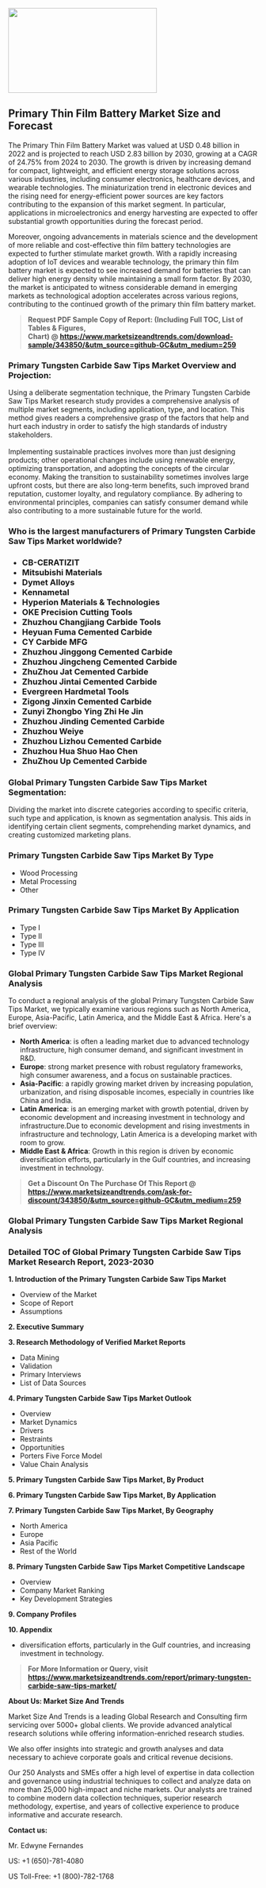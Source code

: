 <p><img class="alignnone size-medium wp-image-20088" src="https://ffe5etoiles.com/wp-content/uploads/2024/12/MST1-300x171.png" alt="" width="300" height="171" /></p><h2>Primary Thin Film Battery Market Size and Forecast</h2><p>The Primary Thin Film Battery Market was valued at USD 0.48 billion in 2022 and is projected to reach USD 2.83 billion by 2030, growing at a CAGR of 24.75% from 2024 to 2030. The growth is driven by increasing demand for compact, lightweight, and efficient energy storage solutions across various industries, including consumer electronics, healthcare devices, and wearable technologies. The miniaturization trend in electronic devices and the rising need for energy-efficient power sources are key factors contributing to the expansion of this market segment. In particular, applications in microelectronics and energy harvesting are expected to offer substantial growth opportunities during the forecast period.</p><p>Moreover, ongoing advancements in materials science and the development of more reliable and cost-effective thin film battery technologies are expected to further stimulate market growth. With a rapidly increasing adoption of IoT devices and wearable technology, the primary thin film battery market is expected to see increased demand for batteries that can deliver high energy density while maintaining a small form factor. By 2030, the market is anticipated to witness considerable demand in emerging markets as technological adoption accelerates across various regions, contributing to the continued growth of the primary thin film battery market.</p></p><blockquote id="" class=""><strong>Request PDF Sample Copy of Report: (Including Full TOC, List of Tables &amp; Figures, Chart)&nbsp;@&nbsp;<strong><a href="https://www.marketsizeandtrends.com/download-sample/343850/&utm_source=github-GC&utm_medium=259" target="_blank">https://www.marketsizeandtrends.com/download-sample/343850/&utm_source=github-GC&utm_medium=259</a></strong></strong></blockquote><h3 id="" class="">Primary Tungsten Carbide Saw Tips Market&nbsp;Overview and Projection:</h3><p id="" class="">Using a deliberate segmentation technique, the Primary Tungsten Carbide Saw Tips Market research study provides a comprehensive analysis of multiple market segments, including application, type, and location. This method gives readers a comprehensive grasp of the factors that help and hurt each industry in order to satisfy the high standards of industry stakeholders. <br /> <br />Implementing sustainable practices involves more than just designing products; other operational changes include using renewable energy, optimizing transportation, and adopting the concepts of the circular economy. Making the transition to sustainability sometimes involves large upfront costs, but there are also long-term benefits, such improved brand reputation, customer loyalty, and regulatory compliance. By adhering to environmental principles, companies can satisfy consumer demand while also contributing to a more sustainable future for the world.</p><h3 id="" class="">Who is the largest manufacturers of&nbsp;Primary Tungsten Carbide Saw Tips Market worldwide?</h3><h3 class=""><p><ul><li>CB-CERATIZIT </li><li> Mitsubishi Materials </li><li> Dymet Alloys </li><li> Kennametal </li><li> Hyperion Materials & Technologies </li><li> OKE Precision Cutting Tools </li><li> Zhuzhou Changjiang Carbide Tools </li><li> Heyuan Fuma Cemented Carbide </li><li> CY Carbide MFG </li><li> Zhuzhou Jinggong Cemented Carbide </li><li> Zhuzhou Jingcheng Cemented Carbide </li><li> ZhuZhou Jat Cemented Carbide </li><li> Zhuzhou Jintai Cemented Carbide </li><li> Evergreen Hardmetal Tools </li><li> Zigong Jinxin Cemented Carbide </li><li> Zunyi Zhongbo Ying Zhi He Jin </li><li> Zhuzhou Jinding Cemented Carbide </li><li> Zhuzhou Weiye </li><li> Zhuzhou Lizhou Cemented Carbide </li><li> Zhuzhou Hua Shuo Hao Chen </li><li> ZhuZhou Up Cemented Carbide</li></ul></p></h3><h3 id="" class="">Global&nbsp;Primary Tungsten Carbide Saw Tips Market Segmentation:</h3><p id="" class="">Dividing the market into discrete categories according to specific criteria, such type and application, is known as segmentation analysis. This aids in identifying certain client segments, comprehending market dynamics, and creating customized marketing plans.</p><h3 id="" class="">Primary Tungsten Carbide Saw Tips Market&nbsp;By Type</h3><p><p><ul><li>Wood Processing</li><li> Metal Processing</li><li> Other</p></li></ul></p></p><h3 id="" class="">Primary Tungsten Carbide Saw Tips Market&nbsp;By Application</h3><p class=""><p><ul><li>Type I</li><li> Type II</li><li> Type III</li><li> Type IV</li></ul></p></p><h3 id="" class="">Global Primary Tungsten Carbide Saw Tips Market Regional Analysis</h3><p id="" class="">To conduct a regional analysis of the global Primary Tungsten Carbide Saw Tips Market, we typically examine various regions such as North America, Europe, Asia-Pacific, Latin America, and the Middle East &amp; Africa. Here's a brief overview:</p><ul><li><strong>North America</strong>: is often a leading market due to advanced technology infrastructure, high consumer demand, and significant investment in R&amp;D.</li><li><strong>Europe</strong>: strong market presence with robust regulatory frameworks, high consumer awareness, and a focus on sustainable practices.</li><li><strong>Asia-Pacific</strong>: a rapidly growing market driven by increasing population, urbanization, and rising disposable incomes, especially in countries like China and India.</li><li><strong>Latin America</strong>: is an emerging market with growth potential, driven by economic development and increasing investment in technology and infrastructure.Due to economic development and rising investments in infrastructure and technology, Latin America is a developing market with room to grow.</li><li><strong>Middle East &amp; Africa</strong>: Growth in this region is driven by economic diversification efforts, particularly in the Gulf countries, and increasing investment in technology.</li></ul><blockquote id="" class=""><strong>Get a Discount On The Purchase Of This Report @ <strong><a href="https://www.marketsizeandtrends.com/ask-for-discount/343850/&utm_source=github-GC&utm_medium=259" target="_blank">https://www.marketsizeandtrends.com/ask-for-discount/343850/&utm_source=github-GC&utm_medium=259</a></strong></strong></blockquote><h3 id="" class="">Global Primary Tungsten Carbide Saw Tips Market Regional Analysis</h3><h3 id="" class="">Detailed TOC of Global Primary Tungsten Carbide Saw Tips Market Research Report, 2023-2030</h3><p id="" class=""><strong>1. Introduction of the Primary Tungsten Carbide Saw Tips Market</strong></p><ul><li>Overview of the Market</li><li>Scope of Report</li><li>Assumptions</li></ul><p id="" class=""><strong>2. Executive Summary</strong></p><p id="" class=""><strong>3. Research Methodology of Verified Market Reports</strong></p><ul><li>Data Mining</li><li>Validation</li><li>Primary Interviews</li><li>List of Data Sources</li></ul><p id="" class=""><strong>4. Primary Tungsten Carbide Saw Tips Market Outlook</strong></p><ul><li>Overview</li><li>Market Dynamics</li><li>Drivers</li><li>Restraints</li><li>Opportunities</li><li>Porters Five Force Model</li><li>Value Chain Analysis</li></ul><p id="" class=""><strong>5. Primary Tungsten Carbide Saw Tips Market, By Product</strong></p><p id="" class=""><strong>6. Primary Tungsten Carbide Saw Tips Market, By Application</strong></p><p id="" class=""><strong>7. Primary Tungsten Carbide Saw Tips Market, By Geography</strong></p><ul><li>North America</li><li>Europe</li><li>Asia Pacific</li><li>Rest of the World</li></ul><p id="" class=""><strong>8. Primary Tungsten Carbide Saw Tips Market Competitive Landscape</strong></p><ul><li>Overview</li><li>Company Market Ranking</li><li>Key Development Strategies</li></ul><p id="" class=""><strong>9. Company Profiles</strong></p><p id="" class=""><strong>10. Appendix</strong></p><ul><li>diversification efforts, particularly in the Gulf countries, and increasing investment in technology.</li></ul><blockquote id="" class=""><strong>For More Information or Query, visit <strong><strong><a href="https://www.marketsizeandtrends.com/report/primary-tungsten-carbide-saw-tips-market/" target="_blank">https://www.marketsizeandtrends.com/report/primary-tungsten-carbide-saw-tips-market/</a></strong></strong></strong></blockquote><p id="" class=""><strong>About Us: Market Size And Trends</strong></p><p id="" class="">Market Size And Trends is a leading Global Research and Consulting firm servicing over 5000+ global clients. We provide advanced analytical research solutions while offering information-enriched research studies.</p><p id="" class="">We also offer insights into strategic and growth analyses and data necessary to achieve corporate goals and critical revenue decisions.</p><p id="" class="">Our 250 Analysts and SMEs offer a high level of expertise in data collection and governance using industrial techniques to collect and analyze data on more than 25,000 high-impact and niche markets. Our analysts are trained to combine modern data collection techniques, superior research methodology, expertise, and years of collective experience to produce informative and accurate research.</p><p id="" class=""><strong>Contact us:</strong></p><p id="" class="">Mr. Edwyne Fernandes</p><p id="" class="">US: +1 (650)-781-4080</p><p id="" class="">US Toll-Free: +1 (800)-782-1768</p>
